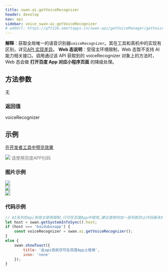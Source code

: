 ```yaml
---
title: swan.ai.getVoiceRecognizer
header: develop
nav: api
sidebar: voice_swan-ai-getVoiceRecognizer
# webUrl: https://qft12m.smartapps.cn/swan-api/getVoiceManager/getVoiceManager
---
```





**解释**：获取全局唯一的语音识别器`voiceRecognizer`。其在工具和真机中的实现有区别，详见[API 实现差异](https://smartprogram.baidu.com/docs/develop/devtools/diff/)。
**Web 态说明**：受宿主环境限制，Web 态暂不支持 AI 能力相关接口。调用通过该 API 获取到的 voiceRecognizer 对象上的方法时，Web 态会做 **打开百度 App 对应小程序页面** 的降级处理。


## 方法参数
无

### 返回值

voiceRecognizer

## 示例


<a href="swanide://fragment/2e32098e4419e91a5bf1173f190369021573999089554" title="在开发者工具中预览效果" target="_self">在开发者工具中预览效果</a>

<div class='scan-code-container'>
    <img src="https://b.bdstatic.com/miniapp/assets/images/doc_demo/fragment_getVoiceRecognizer.png" class="demo-qrcode-image" />
    <font color=#777 12px>请使用百度APP扫码</font>
</div>

### 图片示例
<div class="m-doc-custom-examples">
    <div class="m-doc-custom-examples-correct">
        <img src="https://b.bdstatic.com/miniapp/images/getVoiceRecognizer2.gif">
    </div>
    <div class="m-doc-custom-examples-correct">
        <img src="https://b.bdstatic.com/miniapp/images/getVoiceRecognizer3.gif">
    </div>
    <div class="m-doc-custom-examples-correct">
        <img src="https://b.bdstatic.com/miniapp/images/getVoiceRecognizer.gif">
    </div>
</div>

### 代码示例

```js
// AI系列的api有宿主使用限制,只可在百度App中使用,建议使用时加一层判断防止代码报未知错误
let host = swan.getSystemInfoSync().host;
if (host === 'baiduboxapp') {
    const voiceRecognizer = swan.ai.getVoiceRecognizer();
}
else {
    swan.showToast({
        title: '此api目前仅可在百度App上使用',
        icon: 'none'
    });
}
```